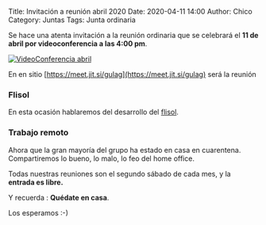 Title: Invitación a reunión abril 2020
Date: 2020-04-11 14:00
Author:  Chico
Category: Juntas
Tags: Junta ordinaria

Se hace una atenta invitación a la reunión ordinaria que se celebrará el __11 de abril por videoconferencia a las 4:00 pm__.

[![VideoConferencia abril]({attach}2020-04-11-invitacion-reunion-abril/chat.png)]({attach}2020-04-11-invitacion-reunion-abril/chat.png)

<!-- break -->

En en sitio [https://meet.jit.si/gulag](https://meet.jit.si/gulag) será la reunión

### Flisol

En esta ocasión hablaremos del desarrollo del [flisol](https://www.flisol.info/).

### Trabajo remoto

Ahora que la gran mayoría del grupo ha estado en casa en cuarentena. Compartiremos lo bueno, lo malo, lo feo del home office.

Todas nuestras reuniones son el segundo sábado de cada mes, y la __entrada es libre.__

Y recuerda :  __Quédate en casa__.

Los esperamos :-)
